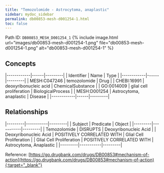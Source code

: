 ```yaml
---
title: "Temozolomide - Astrocytoma, anaplastic"
sidebar: mydoc_sidebar
permalink: db00853-mesh-d001254-1.html
toc: false 
---
```



Path ID: `DB00853_MESH_D001254_1`
{% include image.html url="images/db00853-mesh-d001254-1.png" file="db00853-mesh-d001254-1.png" alt="db00853-mesh-d001254-1" %}

## Concepts

|------------|------|---------|
| Identifier | Name | Type    |
|------------|------|---------|
| MESH:C047246 | temozolomide | Drug |
| CHEBI:16991 | deoxyribonucleic acid | ChemicalSubstance |
| GO:0014009 | glial cell proliferation | BiologicalProcess |
| MESH:D001254 | Astrocytoma, anaplastic | Disease |
|------------|------|---------|

## Relationships

|---------|-----------|---------|
| Subject | Predicate | Object  |
|---------|-----------|---------|
| Temozolomide | DISRUPTS | Deoxyribonucleic Acid |
| Deoxyribonucleic Acid | POSITIVELY CORRELATED WITH | Glial Cell Proliferation |
| Glial Cell Proliferation | POSITIVELY CORRELATED WITH | Astrocytoma, Anaplastic |
|---------|-----------|---------|

Reference: [https://go.drugbank.com/drugs/DB00853#mechanism-of-action](https://go.drugbank.com/drugs/DB00853#mechanism-of-action){:target="_blank"}
